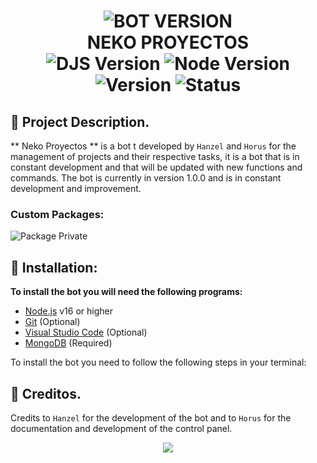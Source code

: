 <h1 align="center">
  <img src="https://cdn.discordapp.com/attachments/1027458270589362257/1115852211726065715/11.gif" alt="BOT VERSION"/><br/>NEKO PROYECTOS<br/>
  <img src="https://img.shields.io/badge/Discord.js-v14-%2334d058?style=flat-square&logo=npm&logoColor=fff" alt="DJS Version"/>
  <img src="https://img.shields.io/badge/Node.js-v16-%2334d058?style=flat-square&logo=npm&logoColor=fff" alt="Node Version"/>
  <img src="https://img.shields.io/badge/Version-1.0.0-%2334d058?style=flat-square&logo=npm&logoColor=fff" alt="Version"/>
  <img src="https://img.shields.io/badge/Status-Online-%2334d058?style=flat-square&logo=npm&logoColor=fff" alt="Status"/>
</h1>
<h3 align="center">

## 📢 Project Description.

** Neko Proyectos ** is a bot t developed by `Hanzel` and `Horus` for the management of projects and their respective tasks, it is a bot that is in constant development and that will be updated with new functions and commands. The bot is currently in version 1.0.0 and is in constant development and improvement.

### Custom Packages:

![Package Private](https://repobeats.axiom.co/api/embed/942b1cc2f77ede96220b334dac8b6535c1196ecf.svg "Repobeats analytics image")

## 📝 Installation:

**To install the bot you will need the following programs:**

-  [Node.js](https://nodejs.org/en/download/current/) v16 or higher
-  [Git](https://git-scm.com/downloads) (Optional)
-  [Visual Studio Code](https://code.visualstudio.com/) (Optional)
-  [MongoDB](https://www.mongodb.com/try/download/community) (Required)

To install the bot you need to follow the following steps in your terminal:

## 📝 Creditos.

Credits to `Hanzel` for the development of the bot and to `Horus` for the documentation and development of the control panel.

<p align="center">
  <a href="https://discord.gg/pgDje8S3Ed" target="_blank">
    <img src="https://cdn.discordapp.com/attachments/1027458270589362257/1029172979873103902/zza1c3u6yp051.webp" />
  </a>
</p>
